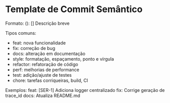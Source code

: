 # Template de Commit Semântico

Formato:
<tipo>(<escopo opcional>): [<ticket>] Descrição breve

Tipos comuns:
- feat: nova funcionalidade
- fix: correção de bug
- docs: alteração em documentação
- style: formatação, espaçamento, ponto e vírgula
- refactor: refatoração de código
- perf: melhorias de performance
- test: adição/ajuste de testes
- chore: tarefas corriqueiras, build, CI

Exemplos:
feat: [SER-1] Adiciona logger centralizado
fix: Corrige geração de trace_id
docs: Atualiza README.md
